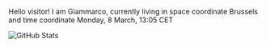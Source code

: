 Hello visitor! I am Giammarco, currently living in space coordinate Brussels and time coordinate Monday, 8 March, 13:05 CET

![GitHub Stats](https://github-readme-stats.vercel.app/api?username=grcasanova)
